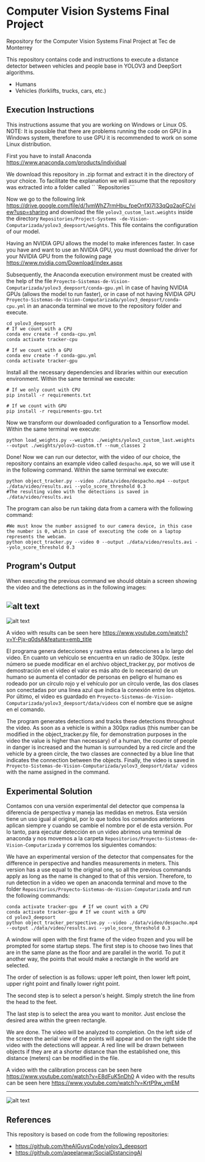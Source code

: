 # Computer Vision Systems Final Project
Repository for the Computer Vision Systems Final Project at Tec de Monterrey

This repository contains code and instructions to execute a distance detector between vehicles and people base in YOLOV3 and DeepSort algorithms.
<ul>
  <li> Humans</li>
  <li> Vehicles (forklifts, trucks, cars, etc.)</li>
</ul>

## Execution Instructions
This instructions assume that you are working on Windows or Linux OS.
NOTE: It is possible that there are problems running the code on GPU in a Windows system, therefore to use GPU it is recommended to work on some Linux distribution.

First you have to install Anaconda https://www.anaconda.com/products/individual

We download this repository in .zip format and extract it in the directory of your choice. To facilitate the explanation we will assume that the repository was extracted into a folder called `` `Repositories```

Now we go to the following link https://drive.google.com/file/d/1vmWhZ7rmHbu_fpeOnfXl7l33qQq2aoFC/view?usp=sharing and download the file ```yolov3_custom_last.weights``` inside the directory ```Repositories/Project-Systems -de-Vision-Computarizada/yolov3_deepsort/weights```. This file contains the configuration of our model.

Having an NVIDIA GPU allows the model to make inferences faster. In case you have and want to use an NVIDIA GPU, you must download the driver for your NVIDIA GPU from the following page https://www.nvidia.com/Download/index.aspx

Subsequently, the Anaconda execution environment must be created with the help of the file ```Proyecto-Sistemas-de-Vision-Computarizada/yolov3_deepsort/conda-gpu.yml``` in case of having NVIDIA GPUs (allows the model to run faster), or in case of not having NVIDIA GPU ```Proyecto-Sistemas-de-Vision-Computarizada/yolov3_deepsort/conda-cpu.yml``` in an anaconda terminal we move to the repository folder and execute.

```
cd yolov3_deepsort
# If we count with a CPU
conda env create -f conda-cpu.yml
conda activate tracker-cpu

# If we count with a GPU
conda env create -f conda-gpu.yml
conda activate tracker-gpu
```

Install all the necessary dependencies and libraries within our execution environment. Within the same terminal we execute:
```
# If we only count with CPU
pip install -r requirements.txt

# If we count with GPU
pip install -r requirements-gpu.txt
```
Now we transform our downloaded configuration to a Tensorflow model. Within the same terminal we execute:
```
python load_weights.py --weights ./weights/yolov3_custom_last.weights --output ./weights/yolov3-custom.tf --num_classes 2
```

Done! Now we can run our detector, with the video of our choice, the repository contains an example video called ```despacho.mp4```, so we will use it in the following command. Within the same terminal we execute:
```
python object_tracker.py --video ./data/video/despacho.mp4 --output ./data/video/results.avi --yolo_score_threshold 0.3
#The resulting video with the detections is saved in ./data/video/results.avi
```

The program can also be run taking data from a camera with the following command:
```
#We must know the number assigned to our camera device, in this case the number is 0, which in case of executing the code on a laptop represents the webcam.
python object_tracker.py --video 0 --output ./data/video/results.avi --yolo_score_threshold 0.3
```
## Program's Output
When executing the previous command we should obtain a screen showing the video and the detections as in the following images:

![alt text](https://github.com/Magraz/Proyecto-Sistemas-de-Vision-Computarizada/blob/master/images/example.PNG "Ejemplo 1")
---
![alt text](https://github.com/Magraz/Proyecto-Sistemas-de-Vision-Computarizada/blob/master/images/example2.PNG "Ejemplo 2")

A video with results can be seen here https://www.youtube.com/watch?v=Y-Pjx-q0dsA&feature=emb_title

El programa genera detecciones y rastrea estas detecciones a lo largo del video. En cuanto un vehículo se encuentra en un radio de 300px. (este número se puede modificar en el archivo object_tracker.py, por motivos de demostración en el video el valor es más alto de lo necesario) de un humano se aumenta el contador de personas en peligro  el humano es rodeado por un círculo rojo y el vehículo por un círculo verde, las dos clases son conectadas por una línea azul que indica la conexión entre los objetos. Por último, el video es guardado en `Proyecto-Sistemas-de-Vision-Computarizada/yolov3_deepsort/data/videos` con el nombre que se asigne en el comando.

The program generates detections and tracks these detections throughout the video. As soon as a vehicle is within a 300px radius (this number can be modified in the object_tracker.py file, for demonstration purposes in the video the value is higher than necessary) of a human, the counter of people in danger is increased and the human is surrounded by a red circle and the vehicle by a green circle, the two classes are connected by a blue line that indicates the connection between the objects. Finally, the video is saved in `Proyecto-Sistemas-de-Vision-Computarizada/yolov3_deepsort/data/ videos` with the name assigned in the command.

## Experimental Solution
Contamos con una versión experimental del detector que compensa la diferencia de perspectiva y maneja las medidas en metros.
Esta versión tiene un uso igual al original, por lo que todos los comandos anteriores aplican siempre y cuando se cambie el nombre por el de esta versión. Por lo tanto, para ejecutar detección en un video abrimos una terminal de anaconda y nos movemos a la carpeta ```Repositorios/Proyecto-Sistemas-de-Vision-Computarizada``` y corremos los siguientes comandos:

We have an experimental version of the detector that compensates for the difference in perspective and handles measurements in meters.
This version has a use equal to the original one, so all the previous commands apply as long as the name is changed to that of this version. Therefore, to run detection in a video we open an anaconda terminal and move to the folder ```Repositorios/Proyecto-Sistemas-de-Vision-Computarizada``` and run the following commands:

```
conda activate tracker-gpu  # If we count with a CPU
conda activate tracker-gpu # If we count with a GPU
cd yolov3_deepsort
python object_tracker_perspective.py --video ./data/video/despacho.mp4 --output ./data/video/results.avi --yolo_score_threshold 0.3
```
A window will open with the first frame of the video frozen and you will be prompted for some startup steps.
The first step is to choose two lines that are in the same plane as the floor and are parallel in the world. To put it another way, the points that would make a rectangle in the world are selected.

The order of selection is as follows: upper left point, then lower left point, upper right point and finally lower right point.

The second step is to select a person's height. Simply stretch the line from the head to the feet.

The last step is to select the area you want to monitor. Just enclose the desired area within the green rectangle.

We are done. The video will be analyzed to completion. On the left side of the screen the aerial view of the points will appear and on the right side the video with the detections will appear. A red line will be drawn between objects if they are at a shorter distance than the established one, this distance (meters) can be modified in the file.

A video with the calibration process can be seen here https://www.youtube.com/watch?v=E8dFuK5nDh0
A video with the results can be seen here https://www.youtube.com/watch?v=KrtP9w_ymEM

---
![alt text](https://github.com/Magraz/Proyecto-Sistemas-de-Vision-Computarizada/blob/master/images/example3.PNG "Ejemplo 3")

## References
This repository is based on code from the following repositories:
* https://github.com/theAIGuysCode/yolov3_deepsort
* https://github.com/aqeelanwar/SocialDistancingAI
